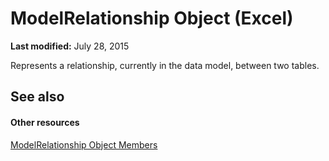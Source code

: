 
# ModelRelationship Object (Excel)

 **Last modified:** July 28, 2015

Represents a relationship, currently in the data model, between two tables.

## See also


#### Other resources


 [ModelRelationship Object Members](99df4e0d-c661-5c52-30e5-5470b6918a8f.md)
